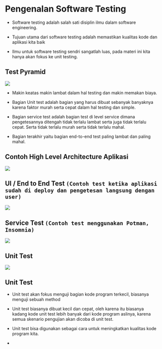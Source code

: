 # Pengenalan Software Testing

- Software testing adalah salah sati disiplin ilmu dalam software engineering.

- Tujuan utama dari software testing adalah memastikan kualitas kode dan aplikasi kita baik

- Ilmu untuk software testing sendri sangatlah luas, pada materi ini kita hanya akan fokus ke unit testing.

## Test Pyramid

![](C:\Users\ficrihnp\AppData\Roaming\marktext\images\2023-11-20-08-37-22-image.png)

- Makin keatas makin lambat dalam hal testing dan makin memakan biaya.

- Bagian Unit test adalah bagian yang harus dibuat sebanyak banyaknya karena faktor murah serta cepat dalam hal testing dan simple.

- Bagian service test adalah bagian test di level service dimana pengetesannya ditengah tidak terlalu lambat serta juga tidak terlalu cepat. Serta tidak terlalu murah serta tidak terlalu mahal. 

- Bagian terakhir yaitu bagian end-to-end test paling lambat dan paling mahal.

## Contoh High Level Architecture Aplikasi

![](F:\JAVA\01-MATERI\PZN-08-UNIT-TEST\assets\02-sample-architecture.png)

## UI / End to End Test `(Contoh test ketika aplikasi sudah di deploy dan pengetesan langsung dengan user)`

![](F:\JAVA\01-MATERI\PZN-08-UNIT-TEST\assets\03-end-to-end-test.png)

## Service Test `(Contoh test menggunakan Potman, Insomnia)`

![](F:\JAVA\01-MATERI\PZN-08-UNIT-TEST\assets\04-service-test.png)

## Unit Test

![](F:\JAVA\01-MATERI\PZN-08-UNIT-TEST\assets\05-unit-test.png)

## Unit Test

- Unit test akan fokus menguji bagian kode program terkecil, biasanya menguji sebuah method

- Unit test biasanya dibuat kecil dan cepat, oleh karena itu biasanya kadang kode unit test lebih banyak dari kode program aslinya, karena semua skenario pengujian akan dicoba di unit test.

- Unit test bisa digunakan sebagai cara untuk meningkatkan kualitas kode program kita.

- 
